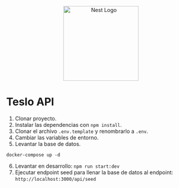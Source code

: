 <p align="center">
  <a href="http://nestjs.com/" target="blank"><img src="https://nestjs.com/img/logo-small.svg" width="200" alt="Nest Logo" /></a>
</p>

# Teslo API

1. Clonar proyecto.
2. Instalar las dependencias con ```npm install```.
3. Clonar el archivo ```.env.template``` y renombrarlo a ```.env```.
4. Cambiar las variables de entorno.
5. Levantar la base de datos.
```
docker-compose up -d
```
6. Levantar en desarrollo: ```npm run start:dev```
7. Ejecutar endpoint seed para llenar la base de datos al endpoint: ```http://localhost:3000/api/seed```



